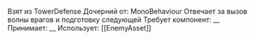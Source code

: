 Взят из TowerDefense
Дочерний от: MonoBehaviour
Отвечает за вызов волны врагов и подготовку следующей
Требует компонент: __
Принимает: __
Использует: 
[[EnemyAsset]]